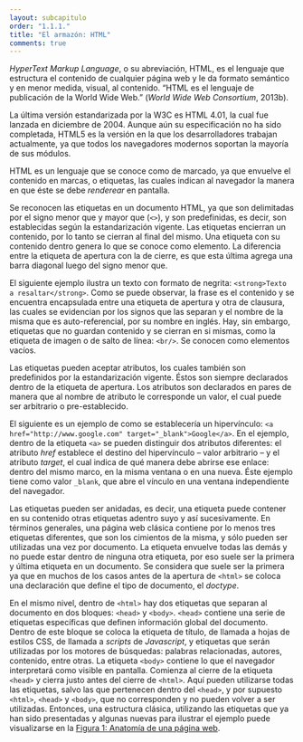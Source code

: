 ```yaml
---
layout: subcapitulo
order: "1.1.1."
title: "El armazón: HTML"
comments: true
---
```


_HyperText Markup Language_, o su abreviación, HTML, es el lenguaje que estructura el contenido de cualquier página web y le da formato semántico y en menor medida, visual, al contenido. “HTML es el lenguaje de publicación de la World Wide Web.” (_World Wide Web Consortium_, 2013b).

La última versión estandarizada por la W3C es HTML 4.01, la cual fue lanzada en diciembre de 2004. Aunque aún su especificación no ha sido completada, HTML5 es la versión en la que los desarrolladores trabajan actualmente, ya que todos los navegadores modernos soportan la mayoría de sus módulos.

HTML es un lenguaje que se conoce como de marcado, ya que envuelve el contenido en marcas, o etiquetas, las cuales indican al navegador la manera en que éste se debe _renderear_ en pantalla.

Se reconocen las etiquetas en un documento HTML, ya que son delimitadas por el signo menor que y mayor que (`<>`), y son predefinidas, es decir, son establecidas según la estandarización vigente. Las etiquetas encierran un contenido, por lo tanto se cierran al final del mismo. Una etiqueta con su contenido dentro genera lo que se conoce como elemento. La diferencia entre la etiqueta de apertura con la de cierre, es que esta última agrega una barra diagonal luego del signo menor que.

El siguiente ejemplo ilustra un texto con formato de negrita: `<strong>Texto a resaltar</strong>`. Como se puede observar, la frase es el contenido y se encuentra encapsulada entre una etiqueta de apertura y otra de clausura, las cuales se evidencian por los signos que las separan y el nombre de la misma que es auto-referencial, por su nombre en inglés. Hay, sin embargo, etiquetas que no guardan contenido y se cierran en si mismas, como la etiqueta de imagen o de salto de línea: `<br/>`. Se conocen como elementos vacíos.

Las etiquetas pueden aceptar atributos, los cuales también son predefinidos por la estandarización vigente. Éstos son siempre declarados dentro de la etiqueta de apertura. Los atributos son declarados en pares de manera que al nombre de atributo le corresponde un valor, el cual puede ser arbitrario o pre-establecido.

El siguiente es un ejemplo de como se establecería un hipervínculo: `<a href="http://www.google.com" target="_blank">Google</a>`. En el ejemplo, dentro de la etiqueta `<a>` se pueden distinguir dos atributos diferentes: el atributo _href_ establece el destino del hipervínculo – valor arbitrario – y el atributo _target_, el cual indica de qué manera debe abrirse ese enlace: dentro del mismo marco, en la misma ventana o en una nueva. Éste ejemplo tiene como valor `_blank`, que abre el vínculo en una ventana independiente del navegador.

Las etiquetas pueden ser anidadas, es decir, una etiqueta puede contener en su contenido otras etiquetas adentro suyo y así sucesivamente. En términos generales, una página web clásica contiene por lo menos tres etiquetas diferentes, que son los cimientos de la misma, y sólo pueden ser utilizadas una vez por documento. La etiqueta <html> envuelve todas las demás y no puede estar dentro de ninguna otra etiqueta, por eso suele ser la primera y última etiqueta en un documento. Se considera que suele ser la primera ya que en muchos de los casos antes de la apertura de `<html>` se coloca una declaración que define el tipo de documento, el _doctype_.

En el mismo nivel, dentro de `<html>` hay dos etiquetas que separan al documento en dos bloques: `<head>` y `<body>`. `<head>` contiene una serie de etiquetas específicas que definen información global del documento. Dentro de este bloque se coloca la etiqueta de título, de llamada a hojas de estilos CSS, de llamada a _scripts_ de _Javascript_, y etiquetas que serán utilizadas por los motores de búsquedas: palabras relacionadas, autores, contenido, entre otras. La etiqueta `<body>` contiene lo que el navegador interpretará como visible en pantalla. Comienza al cierre de la etiqueta `<head>` y cierra justo antes del cierre de `<html>`. Aquí pueden utilizarse todas las etiquetas, salvo las que pertenecen dentro del `<head>`, y por supuesto `<html>`, `<head>` y `<body>`, que no corresponden y no pueden volver a ser utilizadas. Entonces, una estructura clásica, utilizando las etiquetas que ya han sido presentadas y algunas nuevas para ilustrar el ejemplo puede visualizarse en la [Figura 1: Anatomía de una página web](../../anexo/).
